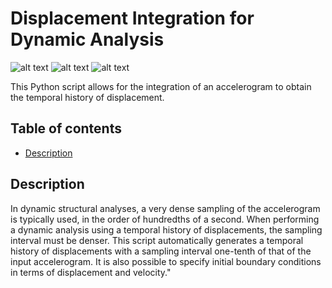 # Displacement Integration for Dynamic Analysis

![alt text](https://badgen.net/badge/release/v.1.0/green?) ![alt text](https://badgen.net/badge/code/Python/blue?) ![alt text](https://badgen.net/badge/license/GPL-3.0/orange?)

This Python script allows for the integration of an accelerogram to obtain the temporal history of displacement.

## Table of contents
* [Description](#description)

  
## Description

In dynamic structural analyses, a very dense sampling of the accelerogram is typically used, in the order of hundredths of a second. When performing a dynamic analysis using a temporal history of displacements, the sampling interval must be denser. This script automatically generates a temporal history of displacements with a sampling interval one-tenth of that of the input accelerogram. It is also possible to specify initial boundary conditions in terms of displacement and velocity."
